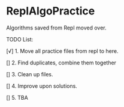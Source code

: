 # ReplAlgoPractice
Algorithms saved from Repl moved over.


TODO List:

[√] 1. Move all practice files from repl to here.

[] 2. Find duplicates, combine them together

[] 3. Clean up files.

[] 4. Improve upon solutions.

[] 5. TBA